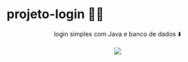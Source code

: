 # projeto-login 🙍🏾

<div align="center">
login simples com Java e banco de dados ⬇️
<br><br>
<img src="https://github.com/Ypissulaw/projeto-login/assets/129447508/2b5049b7-1b05-465f-85fd-17d78950e005">
</div>
